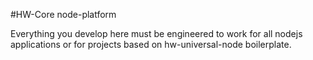 #HW-Core node-platform

Everything you develop here must be engineered to work for all nodejs applications or for 
projects based on hw-universal-node boilerplate.
